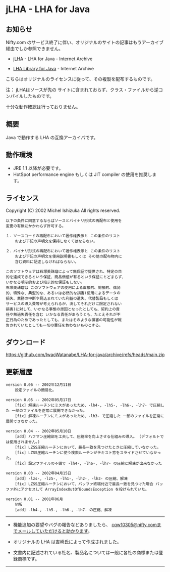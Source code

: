 # jLHA - LHA for Java

## お知らせ

Nifty.com のサービス終了に伴い、オリジナルのサイトの記事はもうアーカイブ経由でしか参照できません。

- [jLHA](https://web.archive.org/web/20160915131417/http://homepage1.nifty.com/dangan/Content/Program/Java/jLHA/jLHA.html) - LHA for Java - Internet Archive

- [LHA Library for Java](https://web.archive.org/web/20160915131415/http://homepage1.nifty.com/dangan/Content/Program/Java/jLHA/LhaLibrary.html)  - Internet Archive

こちらはオリジナルのライセンスに従って、その複製を配布するものです。

注： jLHAはソースが先の サイトに含まれておらず、クラス・ファイルから逆コンパイルしたものです。

十分な動作確認は行っておりません。

## 概要

Java で動作する LHA の互換アーカイバです。  

## 動作環境

- JRE 1.1 以降が必要です。
- HotSpot performance engine もしくは JIT compiler の使用を推奨します。 


## ライセンス

Copyright (C) 2002  Michel Ishizuka  All rights reserved.

```
以下の条件に同意するならばソースとバイナリ形式の再配布と使用を
変更の有無にかかわらず許可する。

１．ソースコードの再配布において著作権表示と この条件のリスト
    および下記の声明文を保持しなくてはならない。

２．バイナリ形式の再配布において著作権表示と この条件のリスト
    および下記の声明文を使用説明書もしくは その他の配布物内に
    含む資料に記述しなければならない。

このソフトウェアは石塚美珠瑠によって無保証で提供され、特定の目
的を達成できるという保証、商品価値が有るという保証にとどまらず、
いかなる明示的および暗示的な保証もしない。
石塚美珠瑠は このソフトウェアの使用による直接的、間接的、偶発
的、特殊な、典型的な、あるいは必然的な損害(使用によるデータの
損失、業務の中断や見込まれていた利益の遺失、代替製品もしくは
サービスの導入費等が考えられるが、決してそれだけに限定されない
損害)に対して、いかなる事態の原因となったとしても、契約上の責
任や無過失責任を含む いかなる責任があろうとも、たとえそれが不
正行為のためであったとしても、またはそのような損害の可能性が報
告されていたとしても一切の責任を負わないものとする。
```

## ダウンロード

https://github.com/IwaoWatanabe/LHA-for-java/archive/refs/heads/main.zip


## 更新履歴

    version 0.06 -- 2002年12月11日
        設定ファイルの簡易化。 

    version 0.05 -- 2002年05月17日
        [fix] 解凍ルーチンにミスがあったため、-lh4-, -lh5-, -lh6-, -lh7- で圧縮した 一部のファイルを正常に展開できなかった。
        [fix] 解凍ルーチンにミスがあったため、-lh3- で圧縮した 一部のファイルを正常に展開できなかった。 

    version 0.04 -- 2002年05月10日
        [add] ハフマン圧縮部を工夫して、圧縮率を向上させる仕組みの導入。 (デフォルトでは使用されません。)
        [fix] LZSS圧縮ルーチンにおいて、最長一致を見つけたときに圧縮していなかった。
        [fix] LZSS圧縮ルーチンに使う検索ルーチンがテキスト窓をスライドさせていなかった。
        [fix] 設定ファイルの不備で -lh4-, -lh6-, -lh7- の圧縮と解凍が出来なかった 

    version 0.03 -- 2002年04月15日
        [add] -lzs-, -lz5-, -lh1-, -lh2-, -lh3- の圧縮、解凍
        [fix] LZSS圧縮ルーチンにおいて、バッファ終端付近で最長一致を見つけた場合 バッファ外にアクセスして ArrayIndexOutOfBoundsException を投げられていた。 

    version 0.01 -- 2001年06月
        初版
        [add] -lh4-, -lh5-, -lh6-, -lh7- の圧縮、解凍


----

- 機能追加の要望やバグの報告などありましたら、 cqw10305@nifty.comまでメールしていただけると助かります。

- オリジナルの LHA は吉崎氏によって作成されました。

- 文書内に記述されている社名、製品名については一般に各社の商標または登録商標です。 

----

